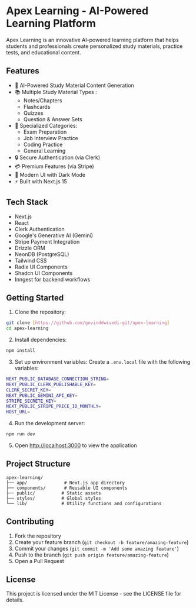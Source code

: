 # Apex Learning - AI-Powered Learning Platform

Apex Learning is an innovative AI-powered learning platform that helps students and professionals create personalized study materials, practice tests, and educational content.

## Features

- 🤖 AI-Powered Study Material Content Generation
- 📚 Multiple Study Material Types :
  - Notes/Chapters
  - Flashcards
  - Quizzes
  - Question & Answer Sets
- 🎯 Specialized Categories:
  - Exam Preparation
  - Job Interview Practice
  - Coding Practice
  - General Learning
- 🔒 Secure Authentication (via Clerk)
- 💳 Premium Features (via Stripe)
- 🎨 Modern UI with Dark Mode
- ⚡ Built with Next.js 15

## Tech Stack

- Next.js
- React
- Clerk Authentication
- Google's Generative AI (Gemini)
- Stripe Payment Integration
- Drizzle ORM
- NeonDB (PostgreSQL)
- Tailwind CSS
- Radix UI Components
- Shadcn UI Components
- Inngest for backend workflows

## Getting Started

1. Clone the repository:
```bash
git clone [https://github.com/govinddwivedi-git/apex-learning]
cd apex-learning
```

2. Install dependencies:
```bash
npm install
```

3. Set up environment variables:
Create a `.env.local` file with the following variables:
```bash
NEXT_PUBLIC_DATABASE_CONNECTION_STRING=
NEXT_PUBLIC_CLERK_PUBLISHABLE_KEY=
CLERK_SECRET_KEY=
NEXT_PUBLIC_GEMINI_API_KEY=
STRIPE_SECRETE_KEY=
NEXT_PUBLIC_STRIPE_PRICE_ID_MONTHLY=
HOST_URL=
```

4. Run the development server:
```bash
npm run dev
```

5. Open [http://localhost:3000](http://localhost:3000) to view the application

## Project Structure

```
apex-learning/
├── app/              # Next.js app directory
├── components/       # Reusable UI components
├── public/          # Static assets
├── styles/          # Global styles
└── lib/             # Utility functions and configurations
```

## Contributing

1. Fork the repository
2. Create your feature branch (`git checkout -b feature/amazing-feature`)
3. Commit your changes (`git commit -m 'Add some amazing feature'`)
4. Push to the branch (`git push origin feature/amazing-feature`)
5. Open a Pull Request

## License

This project is licensed under the MIT License - see the LICENSE file for details.
